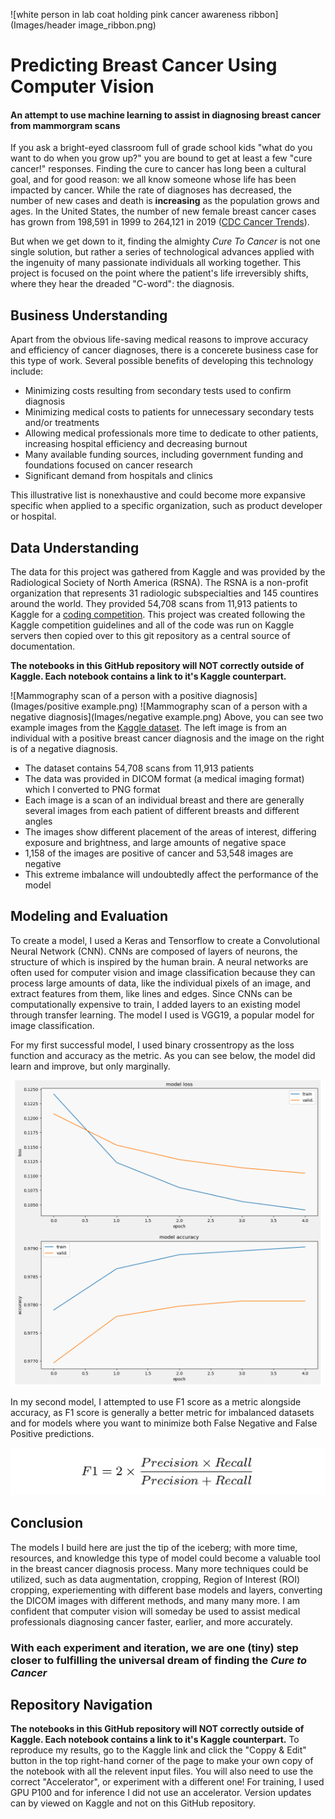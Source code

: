 ![white person in lab coat holding pink cancer awareness ribbon](Images/header image_ribbon.png)

# Predicting Breast Cancer Using Computer Vision
#### An attempt to use machine learning to assist in diagnosing breast cancer from mammorgram scans

If you ask a bright-eyed classroom full of grade school kids "what do you want to do when you grow up?" you are bound to get at least a few "cure cancer!" responses. Finding the cure to cancer has long been a cultural goal, and for good reason: we all know someone whose life has been impacted by cancer. While the rate of diagnoses has decreased, the number of new cases and death is **increasing** as the population grows and ages. In the United States, the number of new female breast cancer cases has grown from 198,591 in 1999 to 264,121 in 2019 ([CDC Cancer Trends](https://gis.cdc.gov/Cancer/USCS/#/Trends/)). 

But when we get down to it, finding the almighty *Cure To Cancer* is not one single solution, but rather a series of technological advances applied with the ingenuity of many passionate individuals all working together. This project is focused on the point where the patient's life irreversibly shifts, where they hear the dreaded "C-word": the diagnosis. 


## Business Understanding

Apart from the obvious life-saving medical reasons to improve accuracy and efficiency of cancer diagnoses, there is a concerete business case for this type of work. Several possible benefits of developing this technology include:
- Minimizing costs resulting from secondary tests used to confirm diagnosis
- Minimizing medical costs to patients for unnecessary secondary tests and/or treatments
- Allowing medical professionals more time to dedicate to other patients, increasing hospital efficiency and decreasing burnout
- Many available funding sources, including government funding and foundations focused on cancer research
- Significant demand from hospitals and clinics

This illustrative list is nonexhaustive and could become more expansive specific when applied to a specific organization, such as product developer or hospital. 


## Data Understanding

The data for this project was gathered from Kaggle and was provided by the Radiological Society of North America (RSNA). The RSNA is a non-profit organization that represents 31 radiologic subspecialties and 145 countires around the world. They provided 54,708 scans from 11,913 patients to Kaggle for a [coding competition](https://www.kaggle.com/competitions/rsna-breast-cancer-detection/overview). This project was created following the Kaggle competition guidelines and all of the code was run on Kaggle servers then copied over to this git repository as a central source of documentation. 

**The notebooks in this GitHub repository will NOT correctly outside of Kaggle. Each notebook contains a link to it's Kaggle counterpart.**

![Mammography scan of a person with a positive diagnosis](Images/positive example.png) ![Mammography scan of a person with a negative diagnosis](Images/negative example.png)
Above, you can see two example images from the [Kaggle dataset](https://www.kaggle.com/competitions/rsna-breast-cancer-detection/data). The left image is from an individual with a positive breast cancer diagnosis and the image on the right is of a negative diagnosis.

- The dataset contains 54,708 scans from 11,913 patients
- The data was provided in DICOM format (a medical imaging format) which I converted to PNG format
- Each image is a scan of an individual breast and there are generally several images from each patient of different breasts and different angles
- The images show different placement of the areas of interest, differing exposure and brightness, and large amounts of negative space
- 1,158 of the images are positive of cancer and 53,548 images are negative
- This extreme imbalance will undoubtedly affect the performance of the model


## Modeling and Evaluation

To create a model, I used a Keras and Tensorflow to create a Convolutional Neural Network (CNN). CNNs are composed of layers of neurons, the structure of which is inspired by the human brain. A neural networks are often used for computer vision and image classification because they can process large amounts of data, like the individual pixels of an image, and extract features from them, like lines and edges. Since CNNs can be computationally expensive to train, I added layers to an existing model through transfer learning. The model I used is VGG19, a popular model for image classification. 

For my first successful model, I used binary crossentropy as the loss function and accuracy as the metric. As you can see below, the model did learn and improve, but only marginally.

![training curves of first model, charts the model loss and model accuracy](Images/model1_results.png)

In my second model, I attempted to use F1 score as a metric alongside accuracy, as F1 score is generally a better metric for imbalanced datasets and for models where you want to minimize both False Negative and False Positive predictions. 

![F1 = 2 x (precision x recall / (precision + recall))](Images/f1_score.png)

## Conclusion

The models I build here are just the tip of the iceberg; with more time, resources, and knowledge this type of model could become a valuable tool in the breast cancer diagnosis process. Many more techniques could be utilized, such as data augmentation, cropping, Region of Interest (ROI) cropping, experiementing with different base models and layers, converting the DICOM images with different methods, and many many more. I am confident that computer vision will someday be used to assist medical professionals diagnosing cancer faster, earlier, and more accurately.

### With each experiment and iteration, we are one (tiny) step closer to fulfilling the universal dream of finding the *Cure to Cancer*

## Repository Navigation

**The notebooks in this GitHub repository will NOT correctly outside of Kaggle. Each notebook contains a link to it's Kaggle counterpart.**
To reproduce my results, go to the Kaggle link and click the "Coppy & Edit" button in the top right-hand corner of the page to make your own copy of the notebook with all the relevent input files. You will also need to use the correct "Accelerator", or experiment with a different one! For training, I used GPU P100 and for inference I did not use an accelerator. Version updates can by viewed on Kaggle and not on this GitHub repository.





